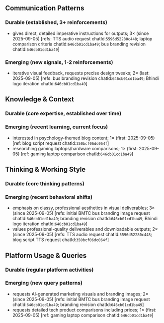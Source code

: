 ## Communication Patterns
### Durable (established, 3+ reinforcements)
- gives direct, detailed imperative instructions for outputs; 3× (since 2025-09-05) [refs: TTS audio request chatId:`5596d52280c448`; laptop comparison criteria chatId:`646cb01cd1ba49`; bus branding revision chatId:`646cb01cd1ba49`]

### Emerging (new signals, 1-2 reinforcements)
- iterative visual feedback, requests precise design tweaks; 2× (last: 2025-09-05) [refs: bus branding revision chatId:`646cb01cd1ba49`; Bhindi logo iteration chatId:`646cb01cd1ba49`]

## Knowledge & Context
### Durable (core expertise, established over time)

### Emerging (recent learning, current focus)
- interested in psychology-themed blog content; 1× (first: 2025-09-05) [ref: blog script request chatId:`350bcf06dc064f`]
- researching gaming laptops/hardware comparisons; 1× (first: 2025-09-05) [ref: gaming laptop comparison chatId:`646cb01cd1ba49`]

## Thinking & Working Style
### Durable (core thinking patterns)

### Emerging (recent behavioral shifts)
- emphasis on classy, professional aesthetics in visual deliverables; 3× (since 2025-09-05) [refs: initial BMTC bus branding image request chatId:`646cb01cd1ba49`; branding revision chatId:`646cb01cd1ba49`; Bhindi logo iteration chatId:`646cb01cd1ba49`]
- values professional-quality deliverables and downloadable outputs; 2× (since 2025-09-05) [refs: TTS audio request chatId:`5596d52280c448`; blog script TTS request chatId:`350bcf06dc064f`]

## Platform Usage & Queries
### Durable (regular platform activities)

### Emerging (new query patterns)
- requests AI-generated marketing visuals and branding images; 2× (since 2025-09-05) [refs: initial BMTC bus branding image request chatId:`646cb01cd1ba49`; branding revision chatId:`646cb01cd1ba49`]
- requests detailed tech product comparisons including prices; 1× (first: 2025-09-05) [ref: gaming laptop comparison chatId:`646cb01cd1ba49`]